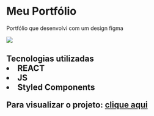 <h1>Meu Portfólio</h1>


<p>Portfólio que desenvolvi com um design figma</p>

<img src="https://i.imgur.com/Il4j7au.png">

<h2>Tecnologias utilizadas
<li>REACT
<li>JS
<li>Styled Components

  <p>Para visualizar o projeto: <a href="https://joaolucasmota.netlify.app/">clique aqui</a></p>
